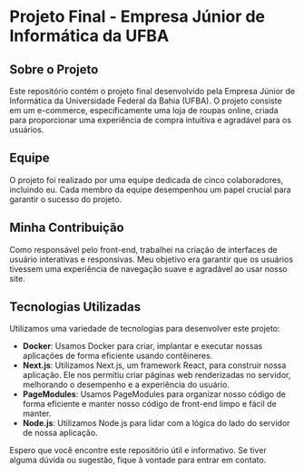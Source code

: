 # Projeto Final - Empresa Júnior de Informática da UFBA

## Sobre o Projeto

Este repositório contém o projeto final desenvolvido pela Empresa Júnior de Informática da Universidade Federal da Bahia (UFBA). O projeto consiste em um e-commerce, especificamente uma loja de roupas online, criada para proporcionar uma experiência de compra intuitiva e agradável para os usuários.

## Equipe

O projeto foi realizado por uma equipe dedicada de cinco colaboradores, incluindo eu. Cada membro da equipe desempenhou um papel crucial para garantir o sucesso do projeto.

## Minha Contribuição

Como responsável pelo front-end, trabalhei na criação de interfaces de usuário interativas e responsivas. Meu objetivo era garantir que os usuários tivessem uma experiência de navegação suave e agradável ao usar nosso site.

## Tecnologias Utilizadas

Utilizamos uma variedade de tecnologias para desenvolver este projeto:

- **Docker**: Usamos Docker para criar, implantar e executar nossas aplicações de forma eficiente usando contêineres.
- **Next.js**: Utilizamos Next.js, um framework React, para construir nossa aplicação. Ele nos permitiu criar páginas web renderizadas no servidor, melhorando o desempenho e a experiência do usuário.
- **PageModules**: Usamos PageModules para organizar nosso código de forma eficiente e manter nosso código de front-end limpo e fácil de manter.
- **Node.js**: Utilizamos Node.js para lidar com a lógica do lado do servidor de nossa aplicação.

Espero que você encontre este repositório útil e informativo. Se tiver alguma dúvida ou sugestão, fique à vontade para entrar em contato.
